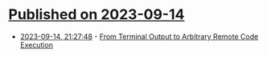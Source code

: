 # [Published on 2023-09-14](index.md)

* [2023-09-14, 21:27:48](https://lobste.rs/s/fsoprt/from_terminal_output_arbitrary_remote) - [From Terminal Output to Arbitrary Remote Code Execution](https://blog.solidsnail.com/posts/2023-08-28-iterm2-rce)
